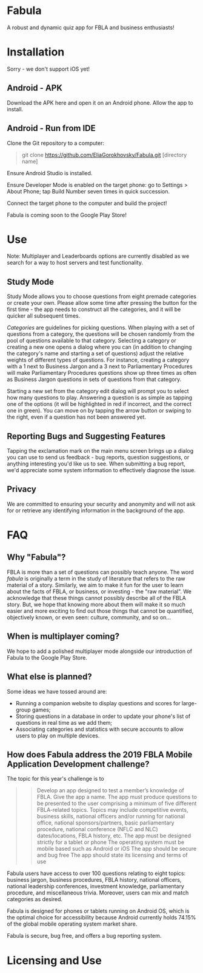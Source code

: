 # Fabula
A robust and dynamic quiz app for FBLA and business enthusiasts!

# Installation
Sorry - we don't support iOS yet!

## Android - APK

Download the APK here and open it on an Android phone. Allow the app to install.

## Android - Run from IDE

Clone the Git repository to a computer: 
> git clone https://github.com/EliaGorokhovsky/Fabula.git [directory name]

Ensure Android Studio is installed.

Ensure Developer Mode is enabled on the target phone: go to Settings > About Phone; tap Build Number seven times in quick succession.

Connect the target phone to the computer and build the project! 


Fabula is coming soon to the Google Play Store!

# Use

Note: Multiplayer and Leaderboards options are currently disabled as we search for a way to host servers and test functionality.

## Study Mode

Study Mode allows you to choose questions from eight premade categories or create your own. Please allow some time after pressing the button for the first time - the app needs to construct all the categories, and it will be quicker all subsequent times.

*Categories* are guidelines for picking questions. When playing with a set of questions from a category, the questions will be chosen randomly from the pool of questions available to that category. Selecting a category or creating a new one opens a dialog where you can (in addition to changing the category's name and starting a set of questions) adjust the relative weights of different types of questions. For instance, creating a category with a 1 next to Business Jargon and a 3 next to Parliamentary Procedures will make Parliamentary Procedures questions show up three times as often as Business Jargon questions in sets of questions from that category. 

Starting a new set from the category edit dialog will prompt you to select how many questions to play. Answering a question is as simple as tapping one of the options (it will be highlighted in red if incorrect, and the correct one in green). You can move on by tapping the arrow button or swiping to the right, even if a question has not been answered yet. 

## Reporting Bugs and Suggesting Features

Tapping the exclamation mark on the main menu screen brings up a dialog you can use to send us feedback - bug reports, question suggestions, or anything interesting you'd like us to see. When submitting a bug report, we'd appreciate some system information to effectively diagnose the issue.

## Privacy

We are committed to ensuring your security and anonymity and will not ask for or retrieve any identifying information in the background of the app.

# FAQ

## Why "Fabula"?

FBLA is more than a set of questions can possibly teach anyone. The word _fabula_ is originally a term in the study of literature that refers to the raw material of a story. Similarly, we aim to make it fun for the user to learn about the facts of FBLA, or business, or investing - the "raw material". We acknowledge that these things cannot possibly describe all of the FBLA story. But, we hope that knowing more about them will make it so much easier and more exciting to find out those things that cannot be quantified, objectively known, or even seen: culture, community, and so on...

## When is multiplayer coming?

We hope to add a polished multiplayer mode alongside our introduction of Fabula to the Google Play Store. 

## What else is planned?

Some ideas we have tossed around are:
* Running a companion website to display questions and scores for large-group games;
* Storing questions in a database in order to update your phone's list of questions in real time as we add them;
* Associating categories and statistics with secure accounts to allow users to play on multiple devices.

## How does Fabula address the 2019 FBLA Mobile Application Development challenge?

The topic for this year's challenge is to 

> > Develop an app designed to test a member’s knowledge of FBLA.  Give the app a name.  The app must produce questions to be presented to the user comprising a minimum of five different FBLA-related topics. Topics may include competitive events, business skills, national officers and/or running for national office, national sponsors/partners, basic parliamentary procedure, national conference (NFLC and NLC) dates/locations, FBLA history, etc.
The app must be designed strictly for a tablet or phone
The operating system must be mobile based such as Android or iOS
The app should be secure and bug free
The app should state its licensing and terms of use

Fabula users have access to over 100 questions relating to eight topics: business jargon, business procedures, FBLA history, national officers, national leadership conferences, investment knowledge, parliamentary procedure, and miscellaneous trivia. Moreover, users can mix and match categories as desired.

Fabula is designed for phones or tablets running on Android OS, which is the optimal choice for accessibility because Android currently holds 74.15% of the global mobile operating system market share.

Fabula is secure, bug free, and offers a bug reporting system.

# Licensing and Use


